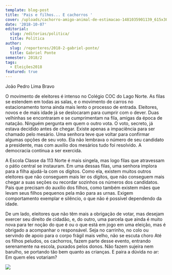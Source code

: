 ```yaml
---
template: blog-post
title: 'Pais e filhos... E cachorros '
cover: /uploads/cachorro-amigo-animal-de-estimacao-1481035901139_615x300.jpg
date: '2018-10-07'
editorial:
  slug: /editorias/politica/
  title: Política
author:
  slug: /reporteres/2018-2-gabriel-ponte/
  title: Gabriel Ponte
semester: 2018/2
tags:
  - Eleições2018
featured: true
---
```

João Pedro Lima Bravo

O movimento de eleitores é intenso no Colégio COC do Lago Norte. As filas se estendem em todas as salas, e o movimento de carros no estacionamento torna ainda mais lento o processo de entrada. Eleitores, novos e de mais idade já se deslocaram para cumprir com o dever. Duas velhinhas se encontraram e se cumprimentam na fila, amigas da época de natação. Ninguém pergunta em quem o outro vota. O voto, secreto, já estava decidido antes de chegar. Existe apenas a impaciência para ser chamado pelo mesário. Uma senhora teve que voltar para confirmar algumas opções de seu voto. Ela não lembrava o número de seu candidato a presidente, mas com auxílio dos mesários tudo foi resolvido. A democracia continua a ser exercida. 

 A Escola Classe da 113 Norte é mais singela, mas logo filas que atravessam o pátio central se instauram. Em uma dessas filas, uma senhora implora para a filha ajudá-la com os dígitos. Como ela, existem muitos outros eleitores que não conseguem mais ler os dígitos, que não conseguem mais chegar a suas seções ou recordar sozinhos os números dos candidatos. Pais que precisam do auxílio dos filhos, como também existem mães que levam seus filhos pequenos pela mão para as urnas. Exigem comportamento exemplar e silêncio, o que não é possível dependendo da idade. 

De um lado, eleitores que não têm mais a obrigação de votar, mas desejam exercer seu direito de cidadão, e, do outro, uma parcela que ainda é muito nova para ter noção do que é ou o que está em jogo em uma eleição, mas é obrigado a acompanhar o responsável. Seja no carrinho, no colo ou servindo de apoio para o corpo frágil mais velho, não se escuta choro Até os filhos peludos, os cachorros, fazem parte desse evento, entrando serenamente na escola, puxados pelos donos. Não fazem sujeira nem barulho, se portando tão bem quanto as crianças. E paira a dúvida no ar: Em quem eles votariam?

![](/uploads/eleitores-com-cachorro.jpeg)

![]()
